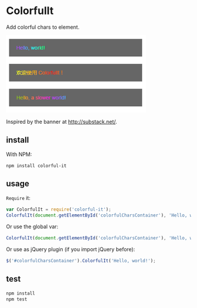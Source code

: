 # ColorfulIt

Add colorful chars to element.

![sample](sample.png)

Inspired by the banner at <http://substack.net/>.

## install

With NPM:
```hash
npm install colorful-it
```

## usage

`Require` it:
```javascript
var ColorfulIt = require('colorful-it');
ColorfulIt(document.getElementById('colorfulCharsContainer'), 'Hello, world!');
```

Or use the global var:
```javascript
ColorfulIt(document.getElementById('colorfulCharsContainer'), 'Hello, world!');
```

Or use as jQuery plugin (if you import jQuery before):
```javascript
$('#colorfulCharsContainer').ColorfulIt('Hello, world!');
```

## test

```hash
npm install
npm test
```